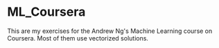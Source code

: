 # ML_Coursera

This are my exercises for the Andrew Ng's Machine Learning course on Coursera.
Most of them use vectorized solutions.
